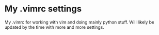# My .vimrc settings
My .vimrc for working with vim and doing mainly python stuff. Will likely be updated by the time with more and more settings.
